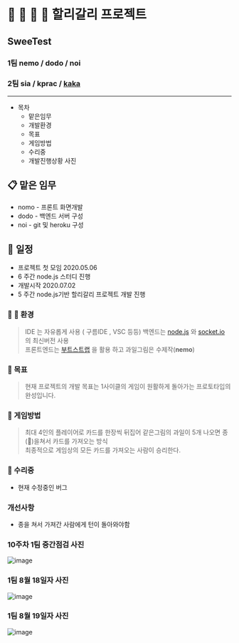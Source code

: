 :strawberry: :banana: :lemon: :peach: 할리갈리 프로젝트
=============================
## SweeTest 
  ### 1팀 **nemo** / dodo / noi
  ### 2팀  **sia** / kprac / [kaka](https://github.com/KimsPractice/Sweetest_Team2)
  
***

* 목차
  * 맡은임무
  * 개발환경
  * 목표
  * 게임방법
  * 수리중
  * 개발진행상황 사진

## :clipboard: 맡은 임무
  * nomo - 프론트 화면개발
  * dodo - 백엔드 서버 구성
  * noi  - git 및 heroku 구성
## :calendar: 일정 
  - 프로젝트 첫 모임 2020.05.06
  - 6 주간 node.js 스터디 진행
  - 개발시작 2020.07.02
  - 5 주간 node.js기반 할리갈리 프로젝트 개발 진행
  
### :dog: :feet: 환경
>   IDE 는 자유롭게 사용 ( 구름IDE , VSC 등등)
    백엔드는 [node.js](https://nodejs.org/ko/) 와 [socket.io](https://socket.io/) 의 최신버전 사용
    <br> 프론트엔드는 [부트스트랩](http://bootstrapk.com/) 을 활용 하고 과일그림은 수제작(**nemo**)
  
### :checkered_flag: 목표
>   현재 프로젝트의 개발 목표는 1사이클의 게임이 원활하게 돌아가는 프로토타입의 완성입니다.
    
### :pushpin: 게임방법
>   최대 4인의 플레이어로 카드를 한장씩 뒤집어 같은그림의 과일이 5개 나오면 종(:bell:)을쳐서 카드를 가져오는 방식 <br>
    최종적으로 게임상의 모든 카드를 가져오는 사람이 승리한다.

### :wrench: 수리중
  * 현재 수정중인 버그
  
### 개선사항
  * 종을 쳐서 가져간 사람에게 턴이 돌아와야함 
  
  
### 10주차 1팀 중간점검 사진

![image](https://user-images.githubusercontent.com/30767280/90375687-3ff35900-e0b0-11ea-8be3-6e390e2df535.png)



### 1팀 8월 18일자 사진
  

![image](https://user-images.githubusercontent.com/30767280/90459387-2a2b7580-e13c-11ea-9103-c7de4d0b92c2.png)


### 1팀 8월 19일자 사진

![image](https://user-images.githubusercontent.com/30767280/90592250-1d804d80-e220-11ea-8ab9-2a12010332ab.png)

